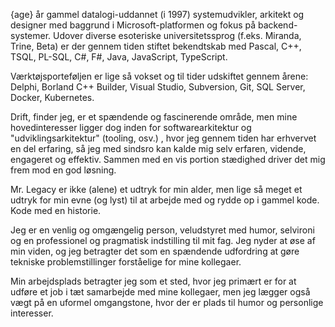 {age} år gammel datalogi-uddannet (i 1997) systemudvikler, arkitekt og designer med baggrund i 
Microsoft-platformen og fokus på backend-systemer. Udover diverse esoteriske universitetssprog (f.eks. Miranda,
Trine, Beta) er der gennem tiden stiftet bekendtskab med Pascal, C++, TSQL, PL-SQL, C#, F#, Java, JavaScript, TypeScript.

Værktøjsporteføljen er lige så vokset og til tider udskiftet gennem årene: Delphi, Borland C++
Builder, Visual Studio, Subversion, Git, SQL Server, Docker, Kubernetes.

Drift, finder jeg, er et spændende og fascinerende område, men mine hovedinteresser ligger dog
inden for softwarearkitektur og "udviklingsarkitektur" (tooling, osv.) , hvor jeg gennem tiden har erhvervet en del
erfaring, så jeg med sindsro kan kalde mig selv erfaren, vidende, engageret og effektiv.
Sammen med en vis portion stædighed driver det mig frem mod en god løsning.

Mr. Legacy er ikke (alene) et udtryk for min alder, men lige så meget et udtryk for min
evne (og lyst) til at arbejde med og rydde op i gammel kode. Kode med en historie.

Jeg er en venlig og omgængelig person, veludstyret med humor, selvironi og en professionel og
pragmatisk indstilling til mit fag. Jeg nyder at øse af min viden, og jeg betragter det som en
spændende udfordring at gøre tekniske problemstillinger forståelige for mine kollegaer.

Min arbejdsplads betragter jeg som et sted, hvor jeg primært er for at udføre et job i tæt samarbejde
med mine kollegaer, men jeg lægger også vægt på en uformel omgangstone, hvor der er plads til
humor og personlige interesser.
